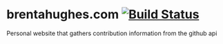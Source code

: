 # brentahughes.com [![Build Status](https://travis-ci.org/bah2830/brentahughes.com.svg?branch=master)](https://travis-ci.org/bah2830/brentahughes.com)

Personal website that gathers contribution information from the github api

